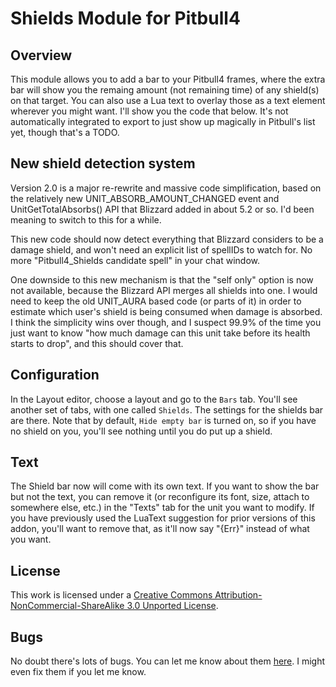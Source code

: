 Shields Module for Pitbull4
===========================


Overview
--------
This module allows you to add a bar to your Pitbull4 frames, where the extra bar will show you the remaing amount (not remaining time) of any shield(s) on that target.  You can also use a Lua text to overlay those as a text element wherever you might want.  I'll show you the code that below.  It's not automatically integrated to export to just show up magically in Pitbull's list yet, though that's a TODO.


New shield detection system
---------------------------

Version 2.0 is a major re-rewrite and massive code simplification, based on the relatively new UNIT_ABSORB_AMOUNT_CHANGED event and UnitGetTotalAbsorbs() API that Blizzard added in about 5.2 or so.  I'd been meaning to switch to this for a while.

This new code should now detect everything that Blizzard considers to be a damage shield, and won't need an explicit list of spellIDs to watch for.  No more "Pitbull4_Shields candidate spell" in your chat window.

One downside to this new mechanism is that the "self only" option is now not available, because the Blizzard API merges all shields into one.  I would need to keep the old UNIT_AURA based code (or parts of it) in order to estimate which user's shield is being consumed when damage is absorbed.  I think the simplicity wins over though, and I suspect 99.9% of the time you just want to know "how much damage can this unit take before its health starts to drop", and this should cover that.

Configuration
-------------
In the Layout editor, choose a layout and go to the `Bars` tab.  You'll see another set of tabs, with one called `Shields`.  The settings for the shields bar are there.  Note that by default, `Hide empty bar` is turned on, so if you have no shield on you, you'll see nothing until you do put up a shield.


Text
----
The Shield bar now will come with its own text.  If you want to show the bar but not the text, you can remove it (or reconfigure its font, size, attach to somewhere else, etc.) in the "Texts" tab for the unit you want to modify.  If you have previously used the LuaText suggestion for prior versions of this addon, you'll want to remove that, as it'll now say "{Err}" instead of what you want.


License
-------
This work is licensed under a [Creative Commons Attribution-NonCommercial-ShareAlike 3.0 Unported License](http://creativecommons.org/licenses/by-nc-sa/3.0/).


Bugs
----
No doubt there's lots of bugs.  You can let me know about them [here](https://github.com/Lurg/Pitbull4_Shields/issues).  I might even fix them if you let me know.

